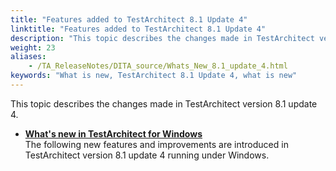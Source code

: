 ```yaml
--- 
title: "Features added to TestArchitect 8.1 Update 4"
linktitle: "Features added to TestArchitect 8.1 Update 4"
description: "This topic describes the changes made in TestArchitect version 8.1 update 4."
weight: 23
aliases: 
    - /TA_ReleaseNotes/DITA_source/Whats_New_8.1_update_4.html
keywords: "What is new, TestArchitect 8.1 Update 4, what is new"
---
```


This topic describes the changes made in TestArchitect version 8.1 update 4.

-   **[What's new in TestArchitect for Windows](/TA_ReleaseNotes/DITA_source/Whats_New_8.1_update_4_Windows.html)**  
The following new features and improvements are introduced in TestArchitect version 8.1 update 4 running under Windows.




